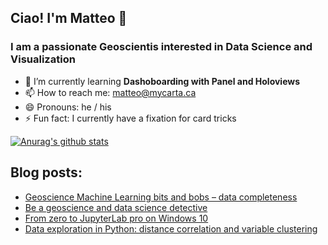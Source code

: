 ## Ciao! I'm Matteo 👋

### I am a passionate Geoscientis interested in Data Science and Visualization

- 🌱 I’m currently learning **Dashoboarding with Panel and Holoviews**
- 📫 How to reach me: matteo@mycarta.ca
- 😄 Pronouns: he / his
- ⚡ Fun fact: I currently have a fixation for card tricks


[![Anurag's github stats](https://github-readme-stats.vercel.app/api?username=mycarta)](https://github.com/anuraghazra/github-readme-stats&count_private=true&show_icons=true&theme=radical)


## Blog posts:
- [Geoscience Machine Learning bits and bobs – data completeness](https://mycarta.wordpress.com/2020/09/19/geoscience-machine-learning-bits-and-bobs-data-completeness/)
- [Be a geoscience and data science detective](https://mycarta.wordpress.com/2020/09/16/be-a-geoscience-and-data-science-detective/)
- [From zero to JupyterLab pro on Windows 10](https://mycarta.wordpress.com/2019/07/09/from-zero-to-jupyterlab-pro-on-windows-10/)
- [Data exploration in Python: distance correlation and variable clustering](https://mycarta.wordpress.com/2019/04/10/data-exploration-in-python-distance-correlation-and-variable-clustering/)
